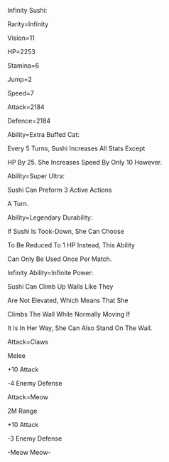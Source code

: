 Infinity Sushi:

Rarity=Infinity

Vision=11

HP=2253

Stamina=6

Jump=2

Speed=7

Attack=2184

Defence=2184

Ability=Extra Buffed Cat:

Every 5 Turns, Sushi Increases All Stats Except

HP By 25. She Increases Speed By Only 10 However.

Ability=Super Ultra:

Sushi Can Preform 3 Active Actions

A Turn.

Ability=Legendary Durability:

If Sushi Is Took-Down, She Can Choose

To Be Reduced To 1 HP Instead, This Ability

Can Only Be Used Once Per Match.

Infinity Ability=Infinite Power:

Sushi Can Climb Up Walls Like They

Are Not Elevated, Which Means That She

Climbs The Wall While Normally Moving If

It Is In Her Way, She Can Also Stand On The Wall.

Attack=Claws

Melee

+10 Attack

-4 Enemy Defense

Attack=Meow

2M Range

+10 Attack

-3 Enemy Defense

-Meow Meow-

